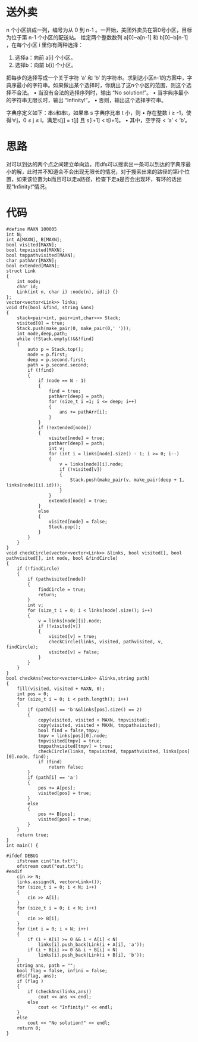 # 送外卖
n 个小区排成一列，编号为从 0 到 n-1 。一开始，美团外卖员在第0号小区，目标为位于第 n-1 个小区的配送站。
给定两个整数数列 a[0]~a[n-1] 和 b[0]~b[n-1] ，在每个小区 i 里你有两种选择：
1) 选择a：向前 a[i] 个小区。
2) 选择b：向前 b[i] 个小区。

把每步的选择写成一个关于字符 ‘a’ 和 ‘b’ 的字符串。求到达小区n-1的方案中，字典序最小的字符串。如果做出某个选择时，你跳出了这n个小区的范围，则这个选择不合法。
• 当没有合法的选择序列时，输出 “No solution!”。
• 当字典序最小的字符串无限长时，输出 “Infinity!”。
• 否则，输出这个选择字符串。

字典序定义如下：串s和串t，如果串 s 字典序比串 t 小，则
• 存在整数 i ≥ -1，使得∀j，0 ≤ j ≤ i，满足s[j] = t[j] 且 s[i+1] < t[i+1]。
• 其中，空字符 < ‘a’ < ‘b’。
# 思路
对可以到达的两个点之间建立单向边，用dfs可以搜索出一条可以到达的字典序最小的解，此时并不知道会不会出现无限长的情况，对于搜索出来的路径的第i个位置，如果该位置为b而且可以走a路径，检查下走a是否会出现环，有环的话出现“Infinity!”情况。
# 代码
	#define MAXN 100005
	int N;
	int A[MAXN], B[MAXN];
	bool visited[MAXN];
	bool tmpvisited[MAXN];
	bool tmppathvisited[MAXN];
	char pathArr[MAXN];
	bool extended[MAXN];
	struct Link
	{
		int node;
		char id;
		Link(int n, char i) :node(n), id(i) {}
	};
	vector<vector<Link>> links;
	void dfs(bool &find, string &ans)
	{
		stack<pair<int, pair<int,char>>> Stack;
		visited[0] = true;
		Stack.push(make_pair(0, make_pair(0,' ')));
		int node,deep,path;
		while (!Stack.empty()&&!find)
		{
			auto p = Stack.top();
			node = p.first;
			deep = p.second.first;
			path = p.second.second;
			if (!find)
			{
				if (node == N - 1)
				{
					find = true;
					pathArr[deep] = path;
					for (size_t i =1; i <= deep; i++)
					{
						ans += pathArr[i];
					}
				}
				if (!extended[node])
				{
					visited[node] = true;
					pathArr[deep] = path;
					int v;
					for (int i = links[node].size() - 1; i >= 0; i--)
					{
						v = links[node][i].node;
						if (!visited[v])
						{
							Stack.push(make_pair(v, make_pair(deep + 1, links[node][i].id)));
						}
					}
					extended[node] = true;
				}
				else
				{
					visited[node] = false;
					Stack.pop();
				}
			}
		}
	}
	void checkCircle(vector<vector<Link>> &links, bool visited[], bool pathvisited[], int node, bool &findCircle)
	{
		if (!findCircle)
		{
			if (pathvisited[node])
			{
				findCircle = true;
				return;
			}
			int v;
			for (size_t i = 0; i < links[node].size(); i++)
			{
				v = links[node][i].node;
				if (!visited[v])
				{
					visited[v] = true;
					checkCircle(links, visited, pathvisited, v, findCircle);
					visited[v] = false;
				}
			}
		}
	}
	bool checkAns(vector<vector<Link>> &links,string path)
	{
		fill(visited, visited + MAXN, 0);
		int pos = 0;
		for (size_t i = 0; i < path.length(); i++)
		{
			if (path[i] == 'b'&&links[pos].size() == 2)
			{
				copy(visited, visited + MAXN, tmpvisited);
				copy(visited, visited + MAXN, tmppathvisited);
				bool find = false,tmpv;
				tmpv = links[pos][0].node;
				tmpvisited[tmpv] = true;
				tmppathvisited[tmpv] = true;
				checkCircle(links, tmpvisited, tmppathvisited, links[pos][0].node, find);
				if (find)
					return false;
			}
			if (path[i] == 'a')
			{
				pos += A[pos];
				visited[pos] = true;
			}
			else
			{
				pos += B[pos];
				visited[pos] = true;
			}
		}
		return true;
	}
	int main() {

	#ifdef DEBUG
		ifstream cin("in.txt");
		ofstream cout("out.txt");
	#endif
		cin >> N;
		links.assign(N, vector<Link>());
		for (size_t i = 0; i < N; i++)
		{
			cin >> A[i];
		}
		for (size_t i = 0; i < N; i++)
		{
			cin >> B[i];
		}
		for (int i = 0; i < N; i++)
		{
			if (i + A[i] >= 0 && i + A[i] < N)
				links[i].push_back(Link(i + A[i], 'a'));
			if (i + B[i] >= 0 && i + B[i] < N)
				links[i].push_back(Link(i + B[i], 'b'));
		}
		string ans, path = "";
		bool flag = false, infini = false;
		dfs(flag, ans);
		if (flag )
		{
			if (checkAns(links,ans))
				cout << ans << endl;
			else
				cout << "Infinity!" << endl;		
		}
		else
			cout << "No solution!" << endl;
		return 0;
	}